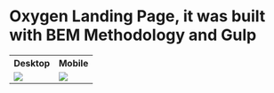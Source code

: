 # Oxygen Landing Page, it was built with BEM Methodology and Gulp

<table style="width:100%">
  <tr>
    <th>Desktop</th>
    <th>Mobile</th>
  </tr>
  <tr>
    <td valign="top"><img src="https://user-images.githubusercontent.com/60577503/181361020-54bdeb56-8613-4462-a0b3-16382cafb887.png"></td>
    <td valign="top"><img src="https://user-images.githubusercontent.com/60577503/181361057-81c51792-1b21-4bfa-9681-68fe5c34ee5b.png"></td>
  </tr>
</table>
